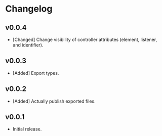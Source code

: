 # Changelog

<!--
Prefix your message with one of the following:

- [Added] for new features.
- [Changed] for changes in existing functionality.
- [Deprecated] for soon-to-be removed features.
- [Removed] for now removed features.
- [Fixed] for any bug fixes.
- [Security] in case of vulnerabilities.
-->

## v0.0.4

- [Changed] Change visibility of controller attributes (element, listener, and 
  identifier).

## v0.0.3

- [Added] Export types.

## v0.0.2

- [Added] Actually publish exported files.

## v0.0.1

- Initial release.
